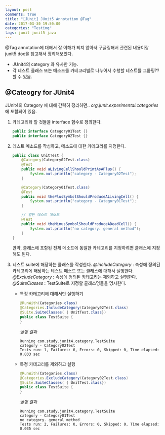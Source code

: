 ```yaml
---
layout: post
comments: true
title: "[JUnit] JUnit5 Annotation @Tag"
date: 2017-03-30 19:50:00
categories: "Testing"
tags: junit junit5 java
---
```


@Tag annotation에 대해서 잘 이해가 되지 않아서 구글링해서 관련된 내용이랑 junit5 doc을 참고해서 정리해보았다.

* JUnit4의 category 와 유사한 기능.
* 각 테스트 클래스 또는 메소드를 카테고리별로 나누어서 수행할 테스트를 그룹핑?? 할 수 있음.

## @Cateogry for JUnit4
JUnit4의 Category 에 대해 간략히 정리하면..
*org.junit.experimental.categories* 에 포함되어 있음.

1. 카테고리화 할 것들을 interface 함수로 정의한다.
    ```java
    public interface Category01Test {}
    public interface Category02Test {}
    ```

2. 테스트 메소드를 작성하고, 메소드에 대한 카테고리를 지정한다.
    ```java
    public class UnitTest {
        @Category(Category02Test.class)
        @Test
        public void aLivingCellShouldPrintAsAPlus() {
            System.out.println("category - Category02Test");
        }

        @Category(Category01Test.class)
        @Test
        public void thePlusSymbolShouldProduceALivingCell() {
            System.out.println("category - Category01Test");
        }

        // 일반 테스트 메소드
        @Test
        public void theMinusSymbolShouldProduceADeadCell() {
            System.out.println("no category. general method");
        }
    }
    ```
    만약, 클래스에 포함된 전체 메소드에 동일한 카테고리를 지정하려면 클래스에 지정해도 된다.

3. 테스트 suite에 해당하는 클래스를 작성한다.
    *@IncludeCategory* : 속성에 정의된 카테고리에 해당하는 테스트 메소드 또는 클래스에 대해서 실행한다.
    *@ExcludeCategory* : 속성에 정의된 카테고리는 제외하고 실행한다.
    *@SuiteClasses* : TestSuite로 지정할 클래스명들을 명시한다.

    * 특정 카테고리에 대해서만 실행하기 
        ```java
        @RunWith(Categories.class)
        @Categories.IncludeCategory(Category02Test.class)
        @Suite.SuiteClasses( { UnitTest.class})
        public class TestSuite {
        }
        ```
        
        *실행 결과*
        ```
        Running com.study.junit4.category.TestSuite
        category - Category02Test
        Tests run: 1, Failures: 0, Errors: 0, Skipped: 0, Time elapsed: 0.033 sec
        ```

    
    * 특정 카테고리를 제외하고 실행
        ```java
        @RunWith(Categories.class)
        @Categories.ExcludeCategory(Category02Test.class)
        @Suite.SuiteClasses( { UnitTest.class})
        public class TestSuite {
        }
        ```
        
        *실행 결과*
        ```
        Running com.study.junit4.category.TestSuite
        category - Category01Test
        no category. general method
        Tests run: 2, Failures: 0, Errors: 0, Skipped: 0, Time elapsed: 0.035 sec
        ```
